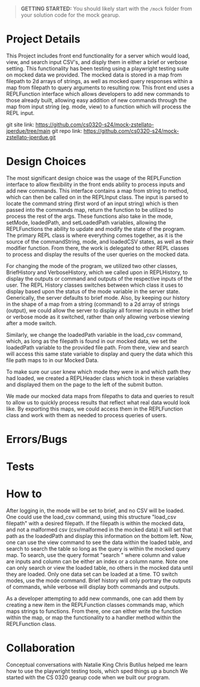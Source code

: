 > **GETTING STARTED:** You should likely start with the `/mock` folder from your solution code for the mock gearup.

# Project Details
This Project includes front end functionality for a server which would load, view, and search input CSV's, and disply them in either a brief or verbose setting. This functionality has been testing using a playwright testing suite on mocked data we provided. The mocked data is stored in a map from filepath to 2d arrays of strings, as well as mocked query responses within a map from filepath to query arguments to resulting row. This front end uses a REPLFunction interface which allows developers to add new commands to those already built, allowing easy addition of new commands through the map from input string (eg. mode, view) to a function which will process the REPL input.

git site link: https://github.com/cs0320-s24/mock-zstellato-jperdue/tree/main 
git repo link: https://github.com/cs0320-s24/mock-zstellato-jperdue.git

# Design Choices
The most significant design choice was the usage of the REPLFunction interface to allow flexibility in the front ends ability to process inputs and add new commands. This interface contains a map from string to method, which can then be called on in the REPLInput class. The input is parsed to locate the command string (first word of an input string) which is then passed into the commands map, return the function to be utilized to process the rest of the args. These functions also take in the mode, setMode, loadedPath, and setLoadedPath variables, allowing the REPLFunctions the ability to update and modify the state of the program. The primary REPL class is where everything comes together, as it is the source of the commandString, mode, and loadedCSV states, as well as their modifier function. From there, the work is delegated to other REPL classes to process and display the results of the user queries on the mocked data.

For changing the mode of the program, we utilized two other classes, BriefHistory and VerboseHistory, which we called upon in REPLHistory, to display the outputs or command and outputs of the respective inputs of the user. The REPL History classes switches between which class it uses to display based upon the status of the mode variable in the server state. Generically, the server defaults to brief mode. Also, by keeping our history in the shape of a map from a string (command) to a 2d array of strings (output), we could allow the server to display all former inputs in either brief or verbose mode as it switched, rather than only allowing verbose viewing after a mode switch.

Similarly, we change the loadedPath variable in the load_csv command, which, as long as the filepath is found in our mocked data, we set the loadedPath variable to the provided file path. From there, view and search will access this same state variable to display and query the data which this file path maps to in our Mocked Data.

To make sure our user knew which mode they were in and which path they had loaded, we created a REPLHeader class which took in these variables and displayed them on the page to the left of the submit button.

We made our mocked data maps from filepaths to data and queries to result to allow us to quickly process results that reflect what real data would look like. By exporting this maps, we could access them in the REPLFunction class and work with them as needed to process queries of users.


# Errors/Bugs

# Tests

# How to
After logging in, the mode will be set to brief, and no CSV will be loaded. One could use the load_csv command, using this structure "load_csv filepath" with a desired filepath. If the filepath is within the mocked data, and not a malformed csv (csv/malformed in the mocked data) it will set that path as the loadedPath and display this information on the bottom left. Now, one can use the view command to see the data within the loaded table, and search to search the table so long as the query is within the mocked query map. To search, use the query format "search <column> <value>" where column and value are inputs and column can be either an index or a column name. Note one can only search or view the loaded table, no others in the mocked data until they are loaded. Only one data set can be loaded at a time. TO switch modes, use the mode command. Brief history will only portrary the outputs of commands, while verbose will display both commands and outputs.

As a developer attempting to add new commands, one can add them by creating a new item in the REPLFunction classes commands map, which maps strings to functions. From there, one can either write the function within the map, or map the functionality to a handler method within the REPLFunction class. 

# Collaboration
Conceptual conversations with Natalie King
Chris Butilus helped me learn how to use the playwright testing tools, which sped things up a bunch
We started with the CS 0320 gearup code when we built our program.
